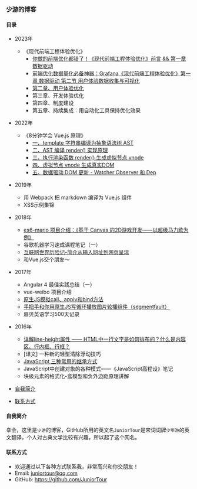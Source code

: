 ### 少游的博客



#### 目录

- 2023年
  - 《现代前端工程体验优化》
    - [你做的前端优化都错了！《现代前端工程体验优化》前言 && 第一章 数据驱动](https://github.com/JuniorTour/blog/issues/12)
    - [前端优化数据量化必备神器：Grafana《现代前端工程体验优化》第一章 数据驱动 第二节 用户体验数据收集与可视化 ](https://github.com/JuniorTour/blog/issues/13)
    - [第二章、用户体验优化](https://github.com/JuniorTour/blog/issues/14)
    - 第三章、开发体验优化
    - 第四章、制度建设
    - 第五章、持续集成：用自动化工具保持优化效果
- 2022年
  - 《8分钟学会 Vue.js 原理》
    - [一、template 字符串编译为抽象语法树 AST](https://github.com/JuniorTour/blog/issues/7)
    - [二、AST 编译 render() 实现原理](https://github.com/JuniorTour/blog/issues/8)
    - [三、执行渲染函数 render() 生成虚拟节点 vnode](https://github.com/JuniorTour/blog/issues/9)
    - [四、虚拟节点 vnode 生成真实DOM](https://github.com/JuniorTour/blog/issues/10)
    - [五、数据驱动 DOM 更新 - Watcher Observer 和 Dep](https://github.com/JuniorTour/blog/issues/11)
- 2019年
  - 用 Webpack 把 markdown 编译为 Vue.js 组件
  - XSS示例集锦
- 2018年
  - [es6-mario 项目介绍：《基于 Canvas 的2D游戏开发——以超级马力欧为例》](https://github.com/JuniorTour/blog/issues/6)
  - 谷歌机器学习速成课程笔记（一）
  - [互联网世界历险记-简介从输入网址到网页呈现](https://github.com/JuniorTour/blog/issues/1)
  - 和Vue.js交个朋友～
- 2017年
  - Angular 4 最佳实践总结（一）
  - vue-weibo 项目介绍
  - [原生JS模拟call、apply和bind方法](https://github.com/JuniorTour/blog/issues/2)
  - [手把手和你用原生JS写循环播放图片轮播组件（segmentfault）](https://segmentfault.com/a/1190000009706391)
  - 扇贝英语学习500天记录
- 2016年
  - [详解line-height属性 —— HTML中一行文字是如何排布的？什么是内容区、行内框、行框？](https://github.com/JuniorTour/blog/issues/3)
  - [译文] 一种新的轻型清除浮动技巧
  - [JavaScript 三种常用的继承方式](https://github.com/JuniorTour/blog/issues/4)
  - JavaScript中创建对象的各种模式——《JavaScript高程设》笔记
  - 块级元素的格式化-盒模型和负外边距原理讲解

- [自我简介](https://github.com/JuniorTour/blog#%E8%87%AA%E6%88%91%E7%AE%80%E4%BB%8B)
- [联系方式](https://github.com/JuniorTour/blog#%E8%81%94%E7%B3%BB%E6%96%B9%E5%BC%8F)



#### 自我简介

幸会，这里是`少游`的博客，GitHub所用的英文名`JuniorTour`是宋词词牌`少年游`的英文翻译，个人对古典文学比较有兴趣，所以起了这个网名。



#### 联系方式

- 欢迎通过以下各种方式联系我，非常高兴和你交朋友！
- Email: juniortour@qq.com
- GitHub: https://github.com/JuniorTour
